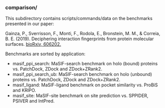 ### comparison/

This subdirectory contains scripts/commands/data on the benchmarks presented in our paper: 

Gainza, P., Sverrisson, F., Monti, F., Rodola, E., Bronstein, M. M., & Correia, B. E. (2019).
Deciphering interaction fingerprints from protein molecular surfaces.
[bioRxiv, 606202.](https://www.biorxiv.org/content/10.1101/606202v1)

Benchmarks are sorted by application: 

+ masif_ppi_search: MaSIF-search benchmark on holo (bound) proteins vs. PatchDock, ZDock and ZDock+ZRank2. 
+ masif_ppi_search_ub: MaSIF-search benchmark on holo (unbound) proteins vs. PatchDock, ZDock and ZDock+ZRank2. 
+ masif_ligand: MaSIF-ligand benchmark on pocket similarity vs. ProBiS and KRIPO.
+ masif_site: MaSIF-site benchmark on site prediction vs. SPPIDER, PSIVER and IntPred.
